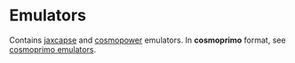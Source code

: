 # Emulators

Contains [jaxcapse](https://github.com/CosmologicalEmulators/jaxcapse) and [cosmopower](https://github.com/cosmopower-organization) emulators.
In **cosmoprimo** format, see [cosmoprimo emulators](https://github.com/cosmodesi/cosmoprimo/tree/main/cosmoprimo/emulators).